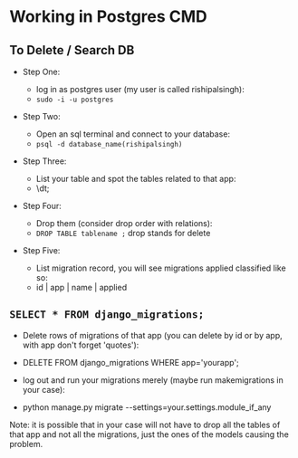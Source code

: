 # Working in Postgres CMD

## To Delete / Search DB

- Step One:
  - log in as postgres user (my user is called rishipalsingh):
  - `sudo -i -u postgres`

- Step Two:
  - Open an sql terminal and connect to your database:
  - `psql -d database_name(rishipalsingh)`

- Step Three:
  - List your table and spot the tables related to that app:
  - \dt;

- Step Four:
  - Drop them (consider drop order with relations):
  - `DROP TABLE tablename ;` drop stands for delete

- Step Five:
  - List migration record, you will see migrations applied classified like so:
  - id | app | name | applied

## `SELECT * FROM django_migrations;`

- Delete rows of migrations of that app (you can delete by id or by app, with app don't forget 'quotes'):

- DELETE FROM django_migrations WHERE app='yourapp';

- log out and run your migrations merely (maybe run makemigrations in your case):

- python manage.py migrate --settings=your.settings.module_if_any

Note: it is possible that in your case will not have to drop all the tables of that app and not all the migrations, just the ones of the models causing the problem.
